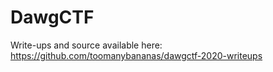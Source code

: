 # DawgCTF

Write-ups and source available here: https://github.com/toomanybananas/dawgctf-2020-writeups
